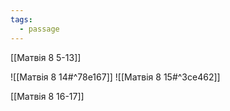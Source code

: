 ```yaml
---
tags:
  - passage
---
```

[[Матвія 8 5-13]]

![[Матвія 8 14#^78e167]]
![[Матвія 8 15#^3ce462]]

[[Матвія 8 16-17]]